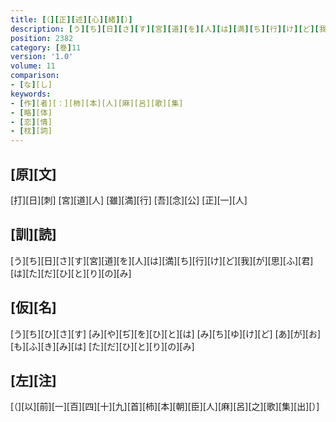 ```yaml
---
title: [（][正][述][心][緒][）]
description: [う][ち][日][さ][す][宮][道][を][人][は][満][ち][行][け][ど][我][が][思][ふ][君][は][た][だ][ひ][と][り][の][み]
position: 2382
category: [巻]11
version: '1.0'
volume: 11
comparison:
- [な][し]
keywords:
- [作][者][：][柿][本][人][麻][呂][歌][集]
- [略][体]
- [恋][情]
- [枕][詞]
---
```


## [原][文]

[打][日][刺] [宮][道][人] [雖][満][行] [吾][念][公] [正][一][人]

## [訓][読]

[う][ち][日][さ][す][宮][道][を][人][は][満][ち][行][け][ど][我][が][思][ふ][君][は][た][だ][ひ][と][り][の][み]

## [仮][名]

[う][ち][ひ][さ][す] [み][や][ぢ][を][ひ][と][は] [み][ち][ゆ][け][ど] [あ][が][お][も][ふ][き][み][は] [た][だ][ひ][と][り][の][み]

## [左][注]

[（][以][前][一][百][四][十][九][首][柿][本][朝][臣][人][麻][呂][之][歌][集][出][）]
